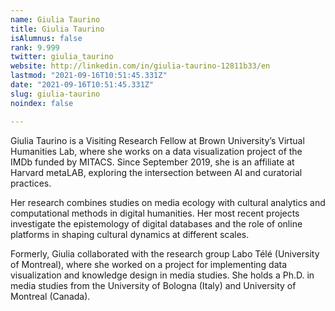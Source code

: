 ```yaml
---
name: Giulia Taurino
title: Giulia Taurino
isAlumnus: false
rank: 9.999
twitter: giulia_taurino
website: http://linkedin.com/in/giulia-taurino-12811b33/en
lastmod: "2021-09-16T10:51:45.331Z"
date: "2021-09-16T10:51:45.331Z"
slug: giulia-taurino
noindex: false

---
```

Giulia Taurino is a Visiting Research Fellow at Brown University’s Virtual Humanities Lab, where she works on a data visualization project of the IMDb funded by MITACS. Since September 2019, she is an affiliate at Harvard metaLAB, exploring the intersection between AI and curatorial practices.

Her research combines studies on media ecology with cultural analytics and computational methods in digital humanities. Her most recent projects investigate the epistemology of digital databases and the role of online platforms in shaping cultural dynamics at different scales.
 
Formerly, Giulia collaborated with the research group Labo Télé (University of Montreal), where she worked on a project for implementing data visualization and knowledge design in media studies. She holds a Ph.D. in media studies from the University of Bologna (Italy) and University of Montreal (Canada).